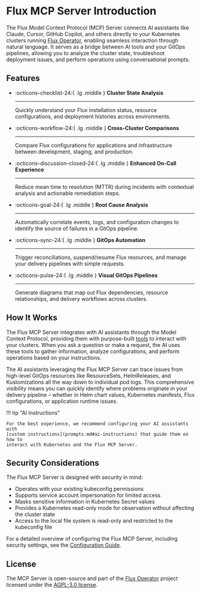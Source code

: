 # Flux MCP Server Introduction

The Flux Model Context Protocol (MCP) Server connects AI assistants like Claude, Cursor,
GitHub Copilot, and others directly to your Kubernetes clusters running [Flux Operator](../operator/index.md),
enabling seamless interaction through natural language. It serves as a bridge between AI tools
and your GitOps pipelines, allowing you to analyze the cluster state, troubleshoot deployment issues,
and perform operations using conversational prompts.

## Features

<div class="grid cards" markdown>

-   :octicons-checklist-24:{ .lg .middle } __Cluster State Analysis__

    ---
    Quickly understand your Flux installation status, resource configurations, and deployment histories across environments.

-   :octicons-workflow-24:{ .lg .middle } __Cross-Cluster Comparisons__

    ---
    Compare Flux configurations for applications and infrastructure between development, staging, and production.

-   :octicons-discussion-closed-24:{ .lg .middle } __Enhanced On-Call Experience__

    ---
    Reduce mean time to resolution (MTTR) during incidents with contextual analysis and actionable remediation steps.

-   :octicons-goal-24:{ .lg .middle } __Root Cause Analysis__

    ---
    Automatically correlate events, logs, and configuration changes to identify the source of failures in a GitOps pipeline.

-   :octicons-sync-24:{ .lg .middle } __GitOps Automation__

    ---
    Trigger reconciliations, suspend/resume Flux resources, and manage your delivery pipelines with simple requests.

-   :octicons-pulse-24:{ .lg .middle } __Visual GitOps Pipelines__

    ---
    Generate diagrams that map out Flux dependencies, resource relationships, and delivery workflows across clusters.

</div>

## How It Works

The Flux MCP Server integrates with AI assistants through the Model Context Protocol,
providing them with purpose-built [tools](tools.md) to interact with your clusters.
When you ask a question or make a request, the AI uses these tools to gather information,
analyze configurations, and perform operations based on your instructions.

The AI assistants leveraging the Flux MCP Server can trace issues from high-level GitOps resources
like ResourceSets, HelmReleases, and Kustomizations all the way down to individual pod logs.
This comprehensive visibility means you can quickly identify where problems originate in your
delivery pipeline – whether in Helm chart values, Kubernetes manifests,
Flux configurations, or application runtime issues.

!!! tip "AI Instructions"

    For the best experience, we recommend configuring your AI assistants with
    [custom instructions](prompts.md#ai-instructions) that guide them on how to
    interact with Kubernetes and the Flux MCP Server.

## Security Considerations

The Flux MCP Server is designed with security in mind:

- Operates with your existing kubeconfig permissions
- Supports service account impersonation for limited access
- Masks sensitive information in Kubernetes Secret values
- Provides a Kubernetes read-only mode for observation without affecting the cluster state
- Access to the local file system is read-only and restricted to the kubeconfig file

For a detailed overview of configuring the Flux MCP Server, including security settings,
see the [Configuration Guide](config.md).

## License

The MCP Server is open-source and part of the [Flux Operator](https://github.com/controlplaneio-fluxcd/flux-operator)
project licensed under the [AGPL-3.0 license](https://github.com/controlplaneio-fluxcd/flux-operator/blob/main/LICENSE).
